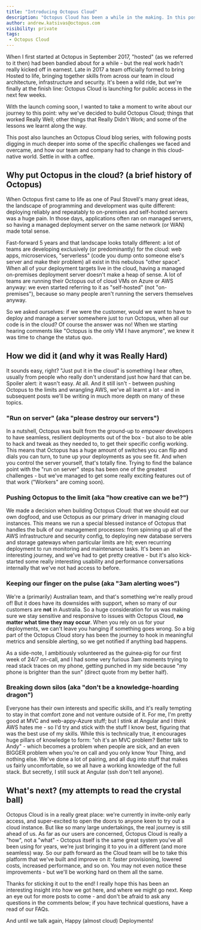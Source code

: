 ```yaml
---
title: "Introducing Octopus Cloud"
description: "Octopus Cloud has been a while in the making. In this post we look at how and why Octopus Cloud came to be, and what the future may look like"
author: andrew.katsivas@octopus.com
visibility: private
tags:
 - Octopus Cloud
---
```


When I first started at Octopus in September 2017, "hosted" (as we referred to it then) had been bandied about for a while - but the real work hadn't really kicked off in earnest. Late in 2017 a team officially formed to bring Hosted to life, bringing together skills from across our team in cloud architecture, infrastructure and security. It's been a wild ride, but we're finally at the finish line: Octopus Cloud is launching for public access in the next few weeks. 

With the launch coming soon, I wanted to take a moment to write about our journey to this point: why we've decided to build Octopus Cloud; things that worked Really Well; other things that Really Didn't Work; and some of the lessons we learnt along the way.

This post also launches an Octopus Cloud blog series, with following posts digging in much deeper into some of the specific challenges we faced and overcame, and how our team and company had to change in this cloud-native world. Settle in with a coffee.

## Why put Octopus in the cloud? (a brief history of Octopus)

When Octopus first came to life as one of Paul Stovell's many great ideas, the landscape of programming and development was quite different: deploying reliably and repeatably to on-premises and self-hosted servers was a huge pain. In those days, applications often ran on managed servers, so having a managed deployment server on the same network (or WAN) made total sense.

Fast-forward 5 years and that landscape looks totally different: a lot of teams are developing exclusively (or predominantly) for the cloud: web apps, microservices, "serverless" (code you dump onto someone else's server and make their problem) all exist in this nebulous "other space". When all of your deployment targets live in the cloud, having a managed on-premises deployment server doesn't make a heap of sense. A lot of teams are running their Octopus out of cloud VMs on Azure or AWS anyway: we even started referring to it as "self-hosted" (not "on-premises"), because so many people aren't running the servers themselves anyway.

So we asked ourselves: if we were the customer, would we want to have to deploy and manage a server somewhere just to run Octopus, when all our code is in the cloud? Of course the answer was no! When we starting hearing comments like "Octopus is the only VM I have anymore", we knew it was time to change the status quo.

## How we did it (and why it was Really Hard)

It sounds easy, right? "Just put it in the cloud" is something I hear often, usually from people who really don't understand just how hard that can be. Spoiler alert: it wasn't easy. At all. And it still isn't - between pushing Octopus to the limits and wrangling AWS, we've all learnt a lot - and in subsequent posts we'll be writing in much more depth on many of these topics.

### "Run on server" (aka "please destroy our servers")

In a nutshell, Octopus was built from the ground-up to _empower_ developers to have seamless, resilient deployments out of the box - but also to be able to hack and tweak as they needed to, to get their specific config working. This means that Octopus has a huge amount of switches you can flip and dials you can turn, to tune up your deployments as you see fit. And when you control the server yourself, that's totally fine. Trying to find the balance point with the "run on server" steps has been one of the greatest challenges - but we've managed to get some really exciting features out of that work ("Workers" are coming soon).

### Pushing Octopus to the limit (aka "how creative can we be?")

We made a decision when building Octopus Cloud: that we should eat our own dogfood, and use Octopus as our primary driver in managing cloud instances. This means we run a special blessed instance of Octopus that handles the bulk of our management processes: from spinning up all of the AWS infrastructure and security config, to deploying new database servers and storage gateways when particular limits are hit; even recurring deployment to run monitoring and maintenance tasks. It's been an interesting journey, and we've had to get pretty creative - but it's also kick-started some really interesting usability and performance conversations internally that we've not had access to before.

### Keeping our finger on the pulse (aka "3am alerting woes")

We're a (primarily) Australian team, and that's something we're really proud of! But it does have its downsides with support, when so many of our customers are **not** in Australia. So a huge consideration for us was making sure we stay sensitive and responsive to issues with Octopus Cloud, **no matter what time they may occur**. When you rely on us for your deployments, we can't leave you hanging if something goes wrong. So a big part of the Octopus Cloud story has been the journey to hook in meaningful metrics and sensible alerting, so we get notified if anything bad happens. 

As a side-note, I ambitiously volunteered as the guinea-pig for our first week of 24/7 on-call, and I had some very furious 3am moments trying to read stack traces on my phone, getting punched in my side because "my phone is brighter than the sun" (direct quote from my better half). 

### Breaking down silos (aka "don't be a knowledge-hoarding dragon")

Everyone has their own interests and specific skills, and it's really tempting to stay in that comfort zone and not venture outside of it. For me, I'm pretty good at MVC and web-appy-Azure stuff; but I stink at Angular and I think AWS hates me - so I'd try and stick with the stuff I know best, figuring that was the best use of my skills. While this is technically true, it encourages huge pillars of knowledge to form: "oh it's an MVC problem? Better talk to Andy" - which becomes a problem when people are sick, and an even BIGGER problem when you're on call and you only know Your Thing, and nothing else. We've done a lot of pairing, and all dug into stuff that makes us fairly uncomfortable, so we all have a working knowledge of the full stack. But secretly, I still suck at Angular (ssh don't tell anyone).

## What's next? (my attempts to read the crystal ball)

Octopus Cloud is in a really great place: we're currently in invite-only early access, and super-excited to open the doors to anyone keen to try out a cloud instance. But like so many large undertakings, the real journey is still ahead of us. As far as our users are concerned, Octopus Cloud is really a "how", not a "what" - Octopus itself is the same great system you've all been using for years, we're just bringing it to you in a different (and more seamless) way. So our path forward as the Cloud team will be to take this platform that we've built and improve on it: faster provisioning, lowered costs, increased performance, and so on. You may not even notice these improvements - but we'll be working hard on them all the same.

Thanks for sticking it out to the end! I really hope this has been an interesting insight into how we got here, and where we might go next. Keep an eye out for more posts to come - and don't be afraid to ask any questions in the comments below; if you have technical questions, have a read of our FAQs.

And until we talk again, Happy (almost cloud) Deployments!

